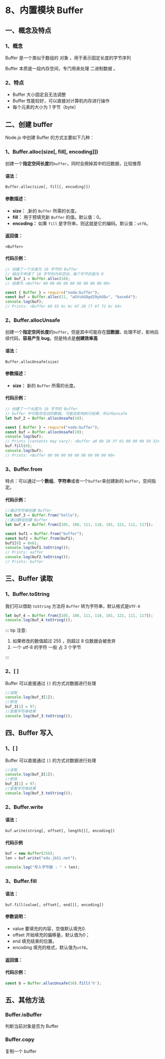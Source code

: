 # 8、内置模块 Buffer

## 一、概念及特点

### 1、概念

Buffer 是一个类似于数组的 对象 ，用于表示固定长度的字节序列

Buffer 本质是一段内存空间，专门用来处理 二进制数据 。

### 2、特点

- Buffer 大小固定且无法调整
- Buffer 性能较好，可以直接对计算机内存进行操作
- 每个元素的大小为 1 字节（byte）

## 二、创建 buffer

Node.js 中创建 Buffer 的方式主要如下几种：

### 1、Buffer.alloc(size[, fill[, encoding]])

创建一个**指定空间长度**的`buffer`，同时会擦掉其中的旧数据，比较推荐

#### 语法：

`Buffer.alloc(size[, fill[, encoding]])`

#### 参数描述：

- **size：** <Param text="<integer>"></Param>,新的 `Buffer` 所需的长度。
- **fill：** <Param text="<string> / <Buffer> / <Uint8Array> / integer"></Param> 用于预填充新 `Buffer` 的值。默认值：0。
- **encoding：** <Param text="<string>"></Param> 如果 `fill` 是字符串，则这就是它的编码。默认值：`utf8`。

#### 返回值：

`<Buffer>`

#### 代码示例：

```js
// 创建了一个长度为 10 字节的 Buffer
// 相当于申请了 10 字节的内存空间，每个字节的值为 0
let buf_1 = Buffer.alloc(10);
// 结果为 <Buffer 00 00 00 00 00 00 00 00 00 00>

const { Buffer } = require("node:buffer");
const buf = Buffer.alloc(11, "aGVsbG8gd29ybGQ=", "base64");
console.log(buf);
// Prints: <Buffer 68 65 6c 6c 6f 20 77 6f 72 6c 64>
```

### 2、Buffer.allocUnsafe

创建一个**指定空间长度**的`buffer`，但是其中可能存在**旧数据**，处理不好，影响后续代码，**容易产生 bug**。但是特点是**创建效率高**

#### 语法：

`Buffer.allocUnsafe(size)`

#### 参数描述：

- **size：** <Param text="<integer>"></Param> 新的 `Buffer` 所需的长度。

#### 代码示例：

```js
// 创建了一个长度为 10 字节的 Buffer
// buffer 中可能存在旧的数据, 可能会影响执行结果，所以叫unsafe
let buf_2 = Buffer.allocUnsafe(10);

const { Buffer } = require("node:buffer");
const buf = Buffer.allocUnsafe(10);
console.log(buf);
// Prints (contents may vary): <Buffer a0 8b 28 3f 01 00 00 00 50 32>
buf.fill(0);
console.log(buf);
// Prints: <Buffer 00 00 00 00 00 00 00 00 00 00>
```

### 3、Buffer.from

特点：可以通过一个**数组**、**字符串**或者一个`buffer`来创建新的 `buffer`，空间指定。

#### 代码示例：

```js
//通过字符串创建 Buffer
let buf_3 = Buffer.from("hello");
//通过数组创建 Buffer
let buf_4 = Buffer.from([105, 108, 111, 118, 101, 121, 111, 117]);

const buf1 = Buffer.from("buffer");
const buf2 = Buffer.from(buf1);
buf1[0] = 0x61;
console.log(buf1.toString());
// Prints: auffer
console.log(buf2.toString());
// Prints: buffer
```

## 三、Buffer 读取

### 1、Buffer.toString

我们可以借助 `toString` 方法将 `Buffer` 转为字符串，默认格式是`UTF-8`

```js
let buf_4 = Buffer.from([105, 108, 111, 118, 101, 121, 111, 117]);
console.log(buf_4.toString());
```

::: tip 注意:

1. 如果修改的数值超过 255 ，则超过 8 位数据会被舍弃
2. 一个 utf-8 的字符 一般 占 3 个字节

:::

### 2、[ ]

Buffer 可以直接通过 `[]` 的方式对数据进行处理

```js
//读取
console.log(buf_3[1]);
//修改
buf_3[1] = 97;
//查看字符串结果
console.log(buf_3.toString());
```

## 四、Buffer 写入

### 1、[ ]

Buffer 可以直接通过 `[]` 的方式对数据进行处理

```js
//读取
console.log(buf_3[1]);
//修改
buf_3[1] = 97;
//查看字符串结果
console.log(buf_3.toString());
```

### 2、Buffer.write

#### 语法：

`buf.write(string[, offset[, length]][, encoding])`

#### 代码示例

```js
buf = new Buffer(256);
len = buf.write("edu.jb51.net");

console.log("写入字节数 : " + len);
```

### 3、Buffer.fill

#### 语法：
`buf.fill(value[, offset[, end]][, encoding])`

#### 参数说明：

- value  <Param text="<string> / <integer> / <Buffer> / <Uint8Array>"></Param> 要填充的内容，空值默认填充0.
- offset <Param text="<integer>"></Param> 开始填充的偏移量，默认值为0；
- end <Param text="<integer>"></Param> 填充结束的位置。
- encoding <Param text="<string>"></Param> 填充的格式，默认值为`utf8`。

#### 返回值：

<Param text="<Buffer>"></Param>

#### 代码示例：

```js
const b = Buffer.allocUnsafe(50).fill('h');
```

## 五、其他方法

### Buffer.isBuffer

判断当前对象是否为 Buffer

### Buffer.copy

复制一个 buffer
